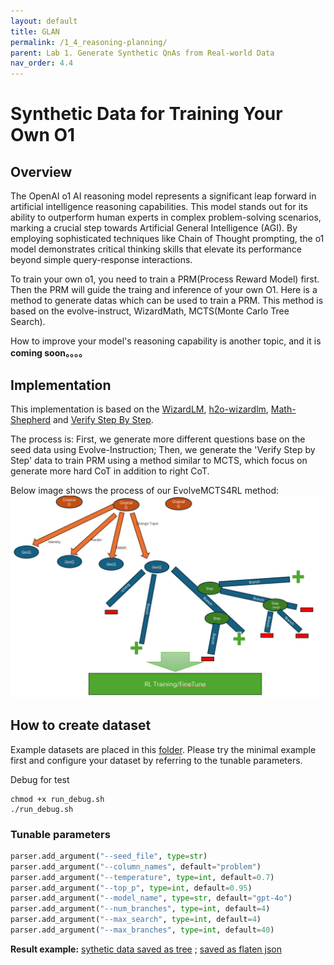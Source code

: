 ```yaml
---
layout: default
title: GLAN
permalink: /1_4_reasoning-planning/
parent: Lab 1. Generate Synthetic QnAs from Real-world Data
nav_order: 4.4
---
```


# Synthetic Data for Training Your Own O1

## Overview
The OpenAI o1 AI reasoning model represents a significant leap forward in artificial intelligence reasoning capabilities. This model stands out for its ability to outperform human experts in complex problem-solving scenarios, marking a crucial step towards Artificial General Intelligence (AGI). By employing sophisticated techniques like Chain of Thought prompting, the o1 model demonstrates critical thinking skills that elevate its performance beyond simple query-response interactions.

To train your own o1, you need to train a PRM(Process Reward Model) first. Then the PRM will guide the traing and inference of your own O1. Here is a method to generate datas which can be used to train a PRM. This method is based on the evolve-instruct, WizardMath, MCTS(Monte Carlo Tree Search).

How to improve your model's reasoning capability is another topic, and it is **coming soon。。。。**

## Implementation
This implementation is based on the [WizardLM](https://arxiv.org/abs/2304.12244), [h2o-wizardlm](https://github.com/h2oai/h2o-wizardlm), [Math-Shepherd](https://arxiv.org/abs/2312.08935) and [Verify Step By Step](https://arxiv.org/abs/2305.20050).

The process is: First, we generate more different questions base on the seed data using Evolve-Instruction; Then, we generate the 'Verify Step by Step' data to train PRM using a method similar to MCTS, which focus on generate more hard CoT in addition to right CoT.

Below image shows the process of our EvolveMCTS4RL method:
![EvolveMCTS4RL](./evolveMCTS4RL.png)

## How to create dataset
Example datasets are placed in this [folder](./samples). Please try the minimal example first and configure your dataset by referring to the tunable parameters.

Debug for test
```shell
chmod +x run_debug.sh
./run_debug.sh
```
### Tunable parameters
```python
parser.add_argument("--seed_file", type=str)
parser.add_argument("--column_names", default="problem")
parser.add_argument("--temperature", type=int, default=0.7)
parser.add_argument("--top_p", type=int, default=0.95)
parser.add_argument("--model_name", type=str, default="gpt-4o")
parser.add_argument("--num_branches", type=int, default=4)
parser.add_argument("--max_search", type=int, default=4)
parser.add_argument("--max_branches", type=int, default=40)
```

**Result example:**
[sythetic data saved as tree](./samples/math_500_tst.da85.json) ; [saved as flaten json](./samples/math_500_tst.564f.json)